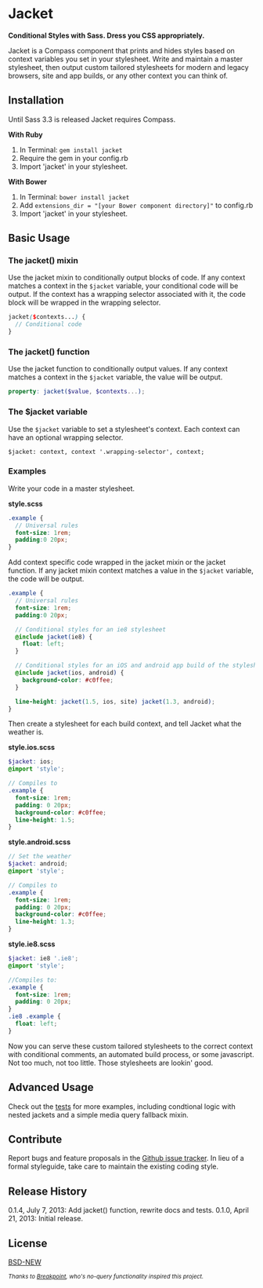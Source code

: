 # Jacket 

**Conditional Styles with Sass. Dress you CSS appropriately.**

Jacket is a Compass component that prints and hides styles based on context variables you set in your stylesheet. Write and maintain a master stylesheet, then output custom tailored stylesheets for modern and legacy browsers, site and app builds, or any other context you can think of.

## Installation

Until Sass 3.3 is released Jacket requires Compass.

**With Ruby**

1. In Terminal: `gem install jacket`
2. Require the gem in your config.rb  
3. Import 'jacket' in your stylesheet.  

**With Bower**

1. In Terminal: `bower install jacket`  
2. Add `extensions_dir = "[your Bower component directory]"` to config.rb  
3. Import 'jacket' in your stylesheet.  

## Basic Usage

### The jacket() mixin

Use the jacket mixin to conditionally output blocks of code. If any context matches a context in the `$jacket` variable, your conditional code will be output. If the context has a wrapping selector associated with it, the code block will be wrapped in the wrapping selector.

```scss
jacket($contexts...) {
  // Conditional code
}
```

### The jacket() function

Use the jacket function to conditionally output values. If any context matches a context in the `$jacket` variable, the value will be output.

```scss
property: jacket($value, $contexts...);
```

### The $jacket variable

Use the `$jacket` variable to set a stylesheet's context. Each context can have an optional wrapping selector.

```
$jacket: context, context '.wrapping-selector', context;
```


### Examples

Write your code in a master stylesheet.

**style.scss**

```scss
.example {
  // Universal rules
  font-size: 1rem;
  padding:0 20px;
}
```

Add context specific code wrapped in the jacket mixin or the jacket function. If any jacket mixin context matches a value in the `$jacket` variable, the code will be output.

```scss
.example {
  // Universal rules
  font-size: 1rem;
  padding:0 20px;

  // Conditional styles for an ie8 stylesheet
  @include jacket(ie8) {
    float: left;
  }

  // Conditional styles for an iOS and android app build of the stylesheet
  @include jacket(ios, android) {
    background-color: #c0ffee;
  }

  line-height: jacket(1.5, ios, site) jacket(1.3, android);
}
```

Then create a stylesheet for each build context, and tell Jacket what the weather is.

**style.ios.scss**

```scss
$jacket: ios;
@import 'style';

// Compiles to
.example {
  font-size: 1rem;
  padding: 0 20px;
  background-color: #c0ffee;
  line-height: 1.5;
}
```

**style.android.scss**

```scss
// Set the weather 
$jacket: android;
@import 'style';

// Compiles to
.example {
  font-size: 1rem;
  padding: 0 20px;
  background-color: #c0ffee;
  line-height: 1.3;
}
```

**style.ie8.scss**

```scss
$jacket: ie8 '.ie8';
@import 'style';

//Compiles to:
.example {
  font-size: 1rem;
  padding: 0 20px;
}
.ie8 .example {
  float: left;
}
```

Now you can serve these custom tailored stylesheets to the correct context with conditional comments, an automated build process, or some javascript. Not too much, not too little. Those stylesheets are lookin' good.

## Advanced Usage

Check out the [tests](https://github.com/Team-Sass/jacket/tree/master/test) for more examples, including condtional logic with nested jackets and a simple media query fallback mixin.

## Contribute

Report bugs and feature proposals in the [Github issue tracker](https://github.com/Team-Sass/jacket/issues). In lieu of a formal styleguide, take care to maintain the existing coding style. 

## Release History

0.1.4, July 7, 2013: Add jacket() function, rewrite docs and tests.
0.1.0, April 21, 2013: Initial release.

## License

[BSD-NEW](http://en.wikipedia.org/wiki/BSD_License)

<small>*Thanks to [Breakpoint](https://github.com/Team-Sass/breakpoint), who's no-query functionality inspired this project.*</small>
